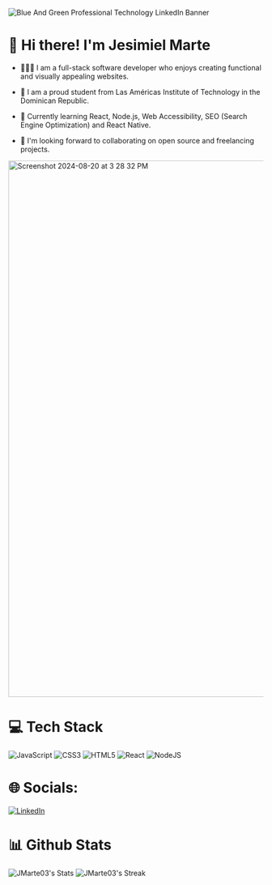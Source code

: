 
![Blue And Green Professional Technology LinkedIn Banner](https://github.com/user-attachments/assets/dfc9421d-b061-460b-a978-cb5aca82621e)

# 👋 Hi there! I'm Jesimiel Marte 

- 👩🏻‍💻  I am a full-stack software developer who enjoys creating functional and visually appealing websites.

- 🏫  I am a proud student from Las Américas Institute of Technology in the Dominican Republic.

- 🧠  Currently learning React, Node.js, Web Accessibility, SEO (Search Engine Optimization) and React Native.

- 🎯  I'm looking forward to collaborating on open source and freelancing projects.
    

<img width="1059" alt="Screenshot 2024-08-20 at 3 28 32 PM" src="https://github.com/user-attachments/assets/b50a18fe-5e01-47e0-8e15-cd7b3a5638d2">

# 💻 Tech Stack

![JavaScript](https://img.shields.io/badge/javascript-%23323330.svg?style=for-the-badge&logo=javascript&logoColor=%23F7DF1E) ![CSS3](https://img.shields.io/badge/css3-%231572B6.svg?style=for-the-badge&logo=css3&logoColor=white) ![HTML5](https://img.shields.io/badge/html5-%23E34F26.svg?style=for-the-badge&logo=html5&logoColor=white) ![React](https://img.shields.io/badge/react-%2320232a.svg?style=for-the-badge&logo=react&logoColor=%2361DAFB) ![NodeJS](https://img.shields.io/badge/node.js-6DA55F?style=for-the-badge&logo=node.js&logoColor=white)

# 🌐 Socials:
[![LinkedIn](https://img.shields.io/badge/LinkedIn-%230077B5.svg?logo=linkedin&logoColor=white)](https://linkedin.com/in/jesimiel-marte-frías-55660a192) 


# 📊 Github Stats

![JMarte03's Stats](https://github-readme-stats.vercel.app/api?username=JMarte03&theme=material-palenight&show_icons=true&hide_border=true&count_private=true) ![JMarte03's Streak](https://github-readme-streak-stats.herokuapp.com/?user=JMarte03&theme=material-palenight&hide_border=true)<!-- Proudly created with GPRM ( https://gprm.itsvg.in ) -->



